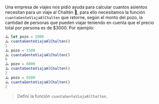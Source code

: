Una empresa de viajes nos pidió ayuda para calcular cuantos asientos necesitan para un viaje al Chaltén :mount_fuji:, para ello necesitamos la función `cuantaGenteViajaAlChalten` que retorne, según el monto del pozo, la cantidad de personas que pueden viajar teniendo en cuenta que el precio total por persona es de $3000.
Por ejemplo:

```javascript
ム let pozo = 3000
ム cuantaGenteViajaAlChalten()
1
ム pozo = 1500
ム cuantaGenteViajaAlChalten()
0
ム pozo = 6000
ム cuantaGenteViajaAlChalten()
2
ム pozo = 6500
ム cuantaGenteViajaAlChalten()
2
```

> Definí la función `cuantaGenteViajaAlChalten`.
